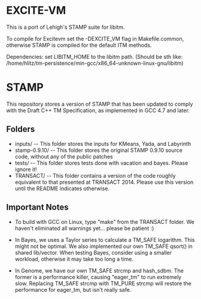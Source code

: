 # EXCITE-VM

This is a port of Lehigh's STAMP suite for libitm.

To compile for Excitevm set the -DEXCITE_VM flag in Makefile.common,
otherwise STAMP is compiled for the default ITM methods.

Dependencies:
set LIBITM_HOME to the libitm path. 
(Should be sth like: /home/hlitz/tm-persistence/min-gcc/x86_64-unknown-linux-gnu/libitm)


# STAMP

This repository stores a version of STAMP that has been updated to comply
with the Draft C++ TM Specification, as implemented in GCC 4.7 and later.


## Folders

  * inputs/ -- This folder stores the inputs for KMeans, Yada, and Labyrinth
  * stamp-0.9.10/ -- This folder stores the original STAMP 0.9.10 source code, without any of the public patches
  * tests/ -- This folder stores tests done with vacation and bayes.  Please ignore it!
  * TRANSACT/ -- This folder contains a version of the code roughly equivalent to that presented at TRANSACT 2014.  Please use this version until the README indicates otherwise.

## Important Notes
  * To build with GCC on Linux, type "make" from the TRANSACT folder.  We
    haven't eliminated all warnings yet... please be patient :)

  * In Bayes, we uses a Taylor series to calculate a TM_SAFE logarithm.  This
    might not be optimal.  We also implemented our own TM_SAFE qsort() in
    shared lib/vector.  When testing Bayes, consider using a smaller
    workload, otherwise it may take too long a time.

  * In Genome, we have our own TM_SAFE strcmp and hash_sdbm. The former is a
    performance killer, causing "eager_tm" to run extremely slow. Replacing
    TM_SAFE strcmp with TM_PURE strcmp will restore the performance for
    eager_tm, but isn't really safe.
  
